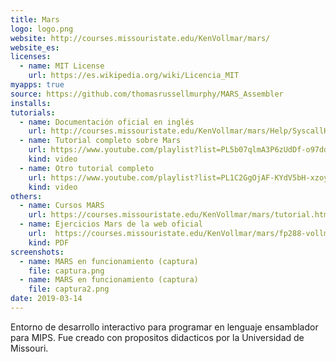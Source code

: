 ```yaml
---
title: Mars
logo: logo.png
website: http://courses.missouristate.edu/KenVollmar/mars/
website_es: 
licenses:
  - name: MIT License
    url: https://es.wikipedia.org/wiki/Licencia_MIT
myapps: true
source: https://github.com/thomasrussellmurphy/MARS_Assembler
installs:
tutorials:
  - name: Documentación oficial en inglés
    url: http://courses.missouristate.edu/KenVollmar/mars/Help/SyscallHelp.html
  - name: Tutorial completo sobre Mars
    url: https://www.youtube.com/playlist?list=PL5b07qlmA3P6zUdDf-o97ddfpvPFuNa5A
    kind: video
  - name: Otro tutorial completo
    url: https://www.youtube.com/playlist?list=PL1C2GgOjAF-KYdV5bH-xzoybEHreDZ3Kh
    kind: video
others:
  - name: Cursos MARS
    url: https://courses.missouristate.edu/KenVollmar/mars/tutorial.htm
  - name: Ejercicios Mars de la web oficial
    url:  https://courses.missouristate.edu/KenVollmar/mars/fp288-vollmar.pdf
    kind: PDF
screenshots:
  - name: MARS en funcionamiento (captura)
    file: captura.png
  - name: MARS en funcionamiento (captura)
    file: captura2.png
date: 2019-03-14
---
```


Entorno de desarrollo interactivo para programar en lenguaje ensamblador para MIPS. Fue creado con propositos didacticos por la Universidad de Missouri.